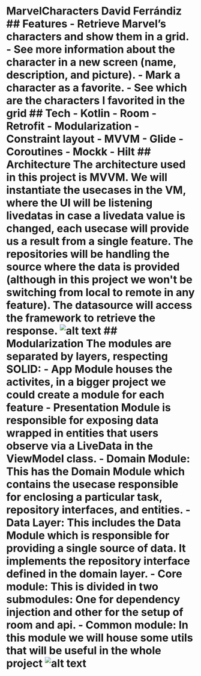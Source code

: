 # MarvelCharacters David Ferrándiz ## Features - Retrieve Marvel’s characters and show them in a grid. - See more information about the character in a new screen (name, description, and picture). - Mark a character as a favorite. - See which are the characters I favorited in the grid ## Tech - Kotlin - Room - Retrofit - Modularization - Constraint layout - MVVM - Glide - Coroutines - Mockk - Hilt ## Architecture The architecture used in this project is MVVM. We will instantiate the usecases in the VM, where the UI will be listening livedatas in case a livedata value is changed, each usecase will provide us a result from a single feature. The repositories will be handling the source where the data is provided (although in this project we won't be switching from local to remote in any feature). The datasource will access the framework to retrieve the response. ![alt text](https://miro.medium.com/max/875/1*1EZwX8BTE-GoOD3ex36Vtw.png) ## Modularization The modules are separated by layers, respecting SOLID: - App Module houses the activites, in a bigger project we could create a module for each feature - Presentation Module is responsible for exposing data wrapped in entities that users observe via a LiveData in the ViewModel class. - Domain Module: This has the Domain Module which contains the usecase responsible for enclosing a particular task, repository interfaces, and entities. - Data Layer: This includes the Data Module which is responsible for providing a single source of data. It implements the repository interface defined in the domain layer. - Core module: This is divided in two submodules: One for dependency injection and other for the setup of room and api. - Common module: In this module we will house some utils that will be useful in the whole project ![alt text](https://koenig-media.raywenderlich.com/uploads/2019/06/Clean-Architecture-graph.png)
